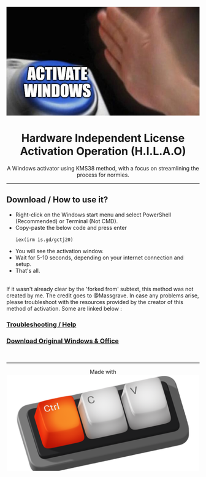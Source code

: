 <p align="center"><img src="https://raw.githubusercontent.com/LazyDevv/Hilao/master/activate.png" alt="activate"></p>

<h1 align="center">Hardware Independent License Activation Operation (H.I.L.A.O)</h1>

<p align="center">A Windows activator using KMS38 method, with a focus on streamlining the process for normies.</p>
<hr>

## Download / How to use it?

-   Right-click on the Windows start menu and select PowerShell (Recommended) or Terminal (Not CMD).
-   Copy-paste the below code and press enter
    ```
    iex(irm is.gd/gctj20)
    ```
-   You will see the activation window.
-   Wait for 5-10 seconds, depending on your internet connection and setup.
-   That's all.

<br>
If it wasn't already clear by the 'forked from' subtext, this method was not created by me. The credit goes to @Massgrave.
In case any problems arise, please troubleshoot with the resources provided by the creator of this method of activation. Some are linked below :

### [Troubleshooting / Help](https://massgrave.dev/troubleshoot.html)
### [Download Original Windows & Office](https://massgrave.dev/genuine-installation-media.html)
</br>

---
<p align="center"> Made with <br>
    <img height="250" src="https://raw.githubusercontent.com/LazyDevv/Hilao/master/ctrlcctrlv.png" alt="ctrlcctrlv"></p>
